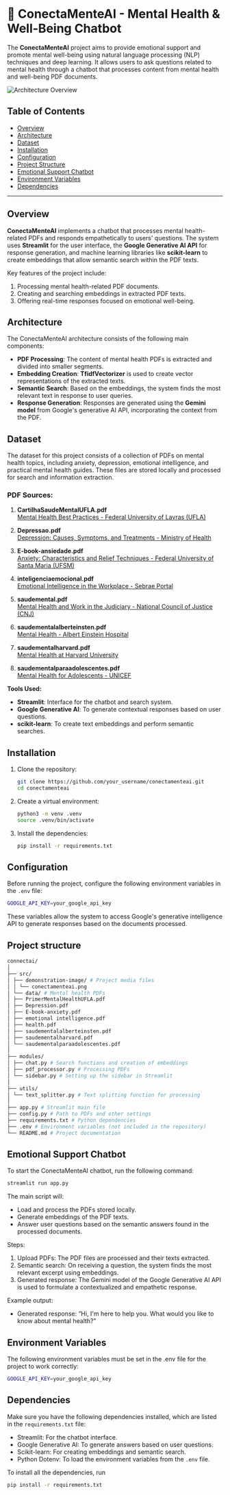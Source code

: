 # 🧠 ConectaMenteAI - Mental Health & Well-Being Chatbot

The **ConectaMenteAI** project aims to provide emotional support and promote mental well-being using natural language processing (NLP) techniques and deep learning. It allows users to ask questions related to mental health through a chatbot that processes content from mental health and well-being PDF documents.

![Architecture Overview]()

## Table of Contents
- [Overview](#overview)
- [Architecture](#architecture)
- [Dataset](#dataset)
- [Installation](#installation)
- [Configuration](#configuration)
- [Project Structure](#project-structure)
- [Emotional Support Chatbot](#emotional-support-chatbot)
- [Environment Variables](#environment-variables)
- [Dependencies](#dependencies)

---

## Overview

**ConectaMenteAI** implements a chatbot that processes mental health-related PDFs and responds empathetically to users' questions. The system uses **Streamlit** for the user interface, the **Google Generative AI API** for response generation, and machine learning libraries like **scikit-learn** to create embeddings that allow semantic search within the PDF texts.

Key features of the project include:
1. Processing mental health-related PDF documents.
2. Creating and searching embeddings in extracted PDF texts.
3. Offering real-time responses focused on emotional well-being.

## Architecture

The ConectaMenteAI architecture consists of the following main components:

- **PDF Processing**: The content of mental health PDFs is extracted and divided into smaller segments.
- **Embedding Creation**: **TfidfVectorizer** is used to create vector representations of the extracted texts.
- **Semantic Search**: Based on the embeddings, the system finds the most relevant text in response to user queries.
- **Response Generation**: Responses are generated using the **Gemini model** from Google's generative AI API, incorporating the context from the PDF.

## Dataset

The dataset for this project consists of a collection of PDFs on mental health topics, including anxiety, depression, emotional intelligence, and practical mental health guides. These files are stored locally and processed for search and information extraction.

### PDF Sources:

1. **CartilhaSaudeMentalUFLA.pdf**  
   [Mental Health Best Practices - Federal University of Lavras (UFLA)](https://ufla.br/noticias/institucional/13561-ufla-lanca-cartilha-sobre-saude-mental)

2. **Depressao.pdf**  
   [Depression: Causes, Symptoms, and Treatments - Ministry of Health](http://saude.gov.br/saude-de-a-z/depressao)

3. **E-book-ansiedade.pdf**  
   [Anxiety: Characteristics and Relief Techniques - Federal University of Santa Maria (UFSM)](https://repositorio.ufsm.br/bitstream/handle/1/23750/A619%20%20Ansiedade.pdf)

4. **inteligenciaemocional.pdf**  
   [Emotional Intelligence in the Workplace - Sebrae Portal](https://www.sebrae.com.br/sites/PortalSebrae/artigos/inteligencia-emocional-como-ela-pode-te-ajudar-a-ser-mais-produtivo,9b31f0c707d7b610VgnVCM1000004c00210aRCRD)

5. **saudemental.pdf**  
   [Mental Health and Work in the Judiciary - National Council of Justice (CNJ)](https://www.cnj.jus.br/wp-content/uploads/2020/04/Saude-Mental-CNJ.pdf)

6. **saudementalalberteinsten.pdf**  
   [Mental Health - Albert Einstein Hospital](https://www.einstein.br/saudemental)

7. **saudementalharvard.pdf**  
   [Mental Health at Harvard University](https://globalhealth.harvard.edu/files/hghi/files/mental_health.pdf)

8. **saudementalparaadolescentes.pdf**  
   [Mental Health for Adolescents - UNICEF](https://www.unicef.org/brazil/media/5731/file)

**Tools Used:**
- **Streamlit**: Interface for the chatbot and search system.
- **Google Generative AI**: To generate contextual responses based on user questions.
- **scikit-learn**: To create text embeddings and perform semantic searches.

## Installation

1. Clone the repository:
    ```bash
    git clone https://github.com/your_username/conectamenteai.git
    cd conectamenteai
    ```

2. Create a virtual environment:
    ```bash
    python3 -m venv .venv
    source .venv/bin/activate
    ```

3. Install the dependencies:
    ```bash
    pip install -r requirements.txt
    ```

## Configuration

Before running the project, configure the following environment variables in the `.env` file:

```bash
GOOGLE_API_KEY=your_google_api_key
```

These variables allow the system to access Google's generative intelligence API to generate responses based on the documents processed.

## Project structure

```bash
connectai/
│
├── src/
│ ├── demonstration-image/ # Project media files
│ │ └── conectamenteai.png
│ └── data/ # Mental health PDFs
│ ├── PrimerMentalHealthUFLA.pdf
│ ├── Depression.pdf
│ ├── E-book-anxiety.pdf
│ ├── emotional intelligence.pdf
│ ├── health.pdf
│ ├── saudementalalberteinsten.pdf
│ ├── saudementalharvard.pdf
│ └── saudementalparaadolescentes.pdf
│
├── modules/
│ ├── chat.py # Search functions and creation of embeddings
│ ├── pdf_processor.py # Processing PDFs
│ └── sidebar.py # Setting up the sidebar in Streamlit
│
├── utils/
│ └── text_splitter.py # Text splitting function for processing
│
├── app.py # Streamlit main file
├── config.py # Path to PDFs and other settings
├── requirements.txt # Python dependencies
├── .env # Environment variables (not included in the repository)
└── README.md # Project documentation
```

## Emotional Support Chatbot

To start the ConectaMenteAI chatbot, run the following command:


```bash
streamlit run app.py
```

The main script will:

- Load and process the PDFs stored locally.
- Generate embeddings of the PDF texts.
- Answer user questions based on the semantic answers found in the processed documents.

Steps:

1. Upload PDFs: The PDF files are processed and their texts extracted.
2. Semantic search: On receiving a question, the system finds the most relevant excerpt using embeddings.
3. Generated response: The Gemini model of the Google Generative AI API is used to formulate a contextualized and empathetic response.

Example output:

- Generated response: “Hi, I'm here to help you. What would you like to know about mental health?”

## Environment Variables

The following environment variables must be set in the .env file for the project to work correctly:

```bash
GOOGLE_API_KEY=your_google_api_key
```

## Dependencies

Make sure you have the following dependencies installed, which are listed in the `requirements.txt` file:

- Streamlit: For the chatbot interface.
- Google Generative AI: To generate answers based on user questions.
- Scikit-learn: For creating embeddings and semantic search.
- Python Dotenv: To load the environment variables from the `.env` file.

To install all the dependencies, run

```bash
pip install -r requirements.txt
```